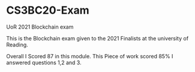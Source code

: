 # CS3BC20-Exam
UoR 2021 Blockchain exam 


This is the Blockchain exam given to the 2021 Finalists at the university of Reading. 

Overall I Scored 87 in this module. This Piece of work scored 85%
I answered questions 1,2 and 3. 
